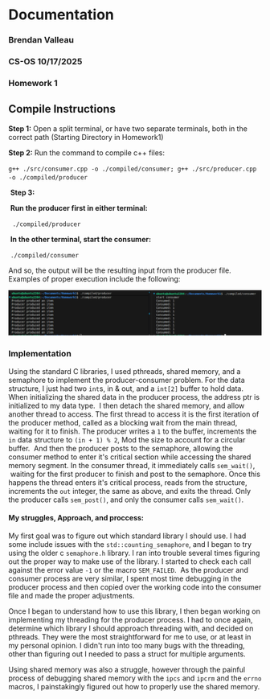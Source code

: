 # Documentation

### Brendan Valleau
### CS-OS 10/17/2025
### Homework 1
  

  

## Compile Instructions

  

  

**Step 1:** Open a split terminal, or have two separate terminals, both in the correct path (Starting Directory in Homework1)

  

  

**Step 2:** Run the command to compile c++ files:

  

`g++ ./src/consumer.cpp -o ./compiled/consumer; g++ ./src/producer.cpp -o ./compiled/producer`

  

 **Step 3:**

  

 **Run the producer first in either terminal:**

  

  `./compiled/producer`

  

 **In the other terminal, start the consumer:**

  

 `./compiled/consumer`

  

  

And so, the output will be the resulting input from the producer file. Examples of proper execution include the following:

  

  

![Example](./files/image.png)

  

  

### Implementation

  

Using the standard C libraries, I used pthreads, shared memory, and a semaphore to implement the producer-consumer problem. For the data structure, I just had two `int`s, in & out, and a `int[2]` buffer to hold data. When initializing the shared data in the producer process, the address ptr is initialized to my data type.  I then detach the shared memory, and allow another thread to access. The first thread to access it is the first iteration of the producer method, called as a blocking wait from the main thread, waiting for it to finish. The producer writes a `1` to the buffer, increments the `in` data structure to `(in + 1) % 2`, Mod the size to account for a circular buffer.  And then the producer posts to the semaphore, allowing the consumer method to enter it's critical section while accessing the shared memory segment. In the consumer thread, it immediately calls `sem_wait()`,  waiting for the first producer to finish and post to the semaphore. Once this happens the thread enters it's critical process, reads from the structure, increments the `out` integer, the same as above, and exits the thread. Only the producer calls `sem_post()`, and only the consumer calls `sem_wait()`.

  

#### My struggles, Approach, and proccess:

My first goal was to figure out which standard library I should use. I had some include issues with the `std::counting_semaphore`, and I began to try using the older c `semaphore.h` library. I ran into trouble several times figuring out the proper way to make use of the library. I started to check each call against the error value `-1` or the macro `SEM_FAILED`.  As the producer and consumer process are very similar, I spent most time debugging in the producer process and then copied over the working code into the consumer file and made the proper adjustments.

  

Once I began to understand how to use this library, I then began working on implementing my threading for the producer process. I had to once again, determine which library I should approach threading with, and decided on pthreads. They were the most straightforward for me to use, or at least in my personal opinion. I didn't run into too many bugs with the threading, other than figuring out I needed to pass a struct for multiple arguments.

  

Using shared memory was also a struggle, however through the painful process of debugging shared memory with the `ipcs` and `ipcrm` and the `errno` macros, I painstakingly figured out how to properly use the shared memory.